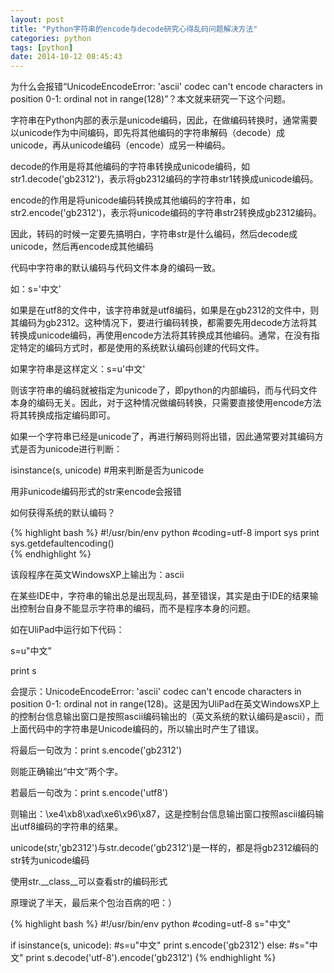 ```yaml
---
layout: post
title: "Python字符串的encode与decode研究心得乱码问题解决方法"
categories: python
tags: [python]
date: 2014-10-12 08:45:43
---
```


为什么会报错“UnicodeEncodeError: 'ascii' codec can't encode characters in position 0-1: ordinal not in range(128)”？本文就来研究一下这个问题。

字符串在Python内部的表示是unicode编码，因此，在做编码转换时，通常需要以unicode作为中间编码，即先将其他编码的字符串解码（decode）成unicode，再从unicode编码（encode）成另一种编码。 

decode的作用是将其他编码的字符串转换成unicode编码，如str1.decode('gb2312')，表示将gb2312编码的字符串str1转换成unicode编码。 

encode的作用是将unicode编码转换成其他编码的字符串，如str2.encode('gb2312')，表示将unicode编码的字符串str2转换成gb2312编码。 

因此，转码的时候一定要先搞明白，字符串str是什么编码，然后decode成unicode，然后再encode成其他编码

代码中字符串的默认编码与代码文件本身的编码一致。 

如：s='中文'

如果是在utf8的文件中，该字符串就是utf8编码，如果是在gb2312的文件中，则其编码为gb2312。这种情况下，要进行编码转换，都需要先用decode方法将其转换成unicode编码，再使用encode方法将其转换成其他编码。通常，在没有指定特定的编码方式时，都是使用的系统默认编码创建的代码文件。 

如果字符串是这样定义：s=u'中文'

则该字符串的编码就被指定为unicode了，即python的内部编码，而与代码文件本身的编码无关。因此，对于这种情况做编码转换，只需要直接使用encode方法将其转换成指定编码即可。

如果一个字符串已经是unicode了，再进行解码则将出错，因此通常要对其编码方式是否为unicode进行判断：

isinstance(s, unicode)  #用来判断是否为unicode 

用非unicode编码形式的str来encode会报错 

 如何获得系统的默认编码？ 

{% highlight bash %}
#!/usr/bin/env python
#coding=utf-8
import sys
print sys.getdefaultencoding()  
{% endhighlight %}

该段程序在英文WindowsXP上输出为：ascii 

在某些IDE中，字符串的输出总是出现乱码，甚至错误，其实是由于IDE的结果输出控制台自身不能显示字符串的编码，而不是程序本身的问题。 

如在UliPad中运行如下代码：

s=u"中文"

print s 

会提示：UnicodeEncodeError: 'ascii' codec can't encode characters in position 0-1: ordinal not in range(128)。这是因为UliPad在英文WindowsXP上的控制台信息输出窗口是按照ascii编码输出的（英文系统的默认编码是ascii），而上面代码中的字符串是Unicode编码的，所以输出时产生了错误。

将最后一句改为：print s.encode('gb2312')

则能正确输出“中文”两个字。

若最后一句改为：print s.encode('utf8')

则输出：\xe4\xb8\xad\xe6\x96\x87，这是控制台信息输出窗口按照ascii编码输出utf8编码的字符串的结果。

unicode(str,'gb2312')与str.decode('gb2312')是一样的，都是将gb2312编码的str转为unicode编码 

使用str.__class__可以查看str的编码形式

原理说了半天，最后来个包治百病的吧：）

{% highlight bash %}
#!/usr/bin/env python
#coding=utf-8
s="中文"

if isinstance(s, unicode):
#s=u"中文"
print s.encode('gb2312')
else:
#s="中文"
print s.decode('utf-8').encode('gb2312')
{% endhighlight %}
